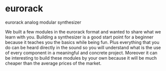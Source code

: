 # eurorack
eurorack analog modular synthesizer


We built a few modules in the eurorack format and wanted to share what we learn with you. Building a synthesizer is a good start point for a beginner because it teaches you the basics while being fun. Plus everything that you do can be heard directly in the sound so you will understand what is the use of every component in a meaningful and concrete project. Moreover it can be interesting to build these modules by your own because it will be much cheaper than the average prices of the market.

